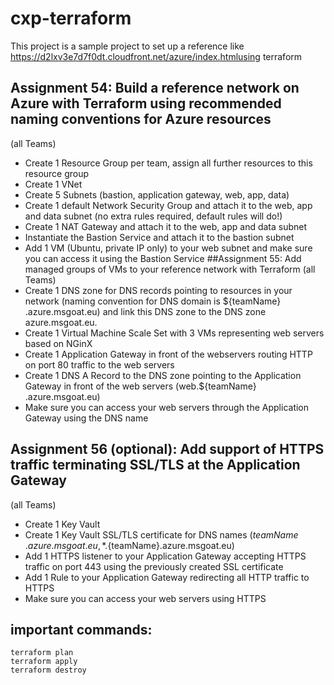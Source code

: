# cxp-terraform
This project is a sample project to set up a reference like https://d2lxv3e7d7f0dt.cloudfront.net/azure/index.htmlusing terraform


## Assignment 54: Build a reference network on Azure with Terraform using recommended naming conventions for Azure resources
(all Teams)
* Create 1 Resource Group per team, assign all further resources to this resource group
* Create 1 VNet 
* Create 5 Subnets (bastion, application gateway, web, app, data)
* Create 1 default Network Security Group and attach it to the web, app and data subnet (no extra rules required, default rules will do!)
* Create 1 NAT Gateway and attach it to the web, app and data subnet
* Instantiate the Bastion Service and attach it to the bastion subnet
* Add 1 VM (Ubuntu, private IP only) to your web subnet and make sure you can access it using the Bastion Service
##Assignment 55: Add managed groups of VMs to your reference network with Terraform
(all Teams)
* Create 1 DNS zone for DNS records pointing to resources in your network
(naming convention for DNS domain is ${​​​teamName}​​​​​​​​​​.azure.msgoat.eu) and link this DNS zone to the DNS zone azure.msgoat.eu.
* Create 1 Virtual Machine Scale Set with 3 VMs representing web servers based on NGinX
* Create 1 Application Gateway in front of the webservers routing HTTP on port 80 traffic to the web servers
* Create 1 DNS A Record to the DNS zone pointing to the Application Gateway in front of the web servers (web.${​​​​​​​​​​​teamName}​​​​​​​​​​​​​​​​​​.azure.msgoat.eu)
* Make sure you can access your web servers through the Application Gateway using the DNS name
## Assignment 56 (optional): Add support of HTTPS traffic terminating SSL/TLS at the Application Gateway
(all Teams)
* Create 1 Key Vault
* Create 1 Key Vault SSL/TLS certificate for DNS names
(${​​​​​​​​​​​​​​​​​​teamName}​​​​​​​​​​​​​​​​​​.azure.msgoat.eu, *.${​​​​​​​​​​​​​​​​​​teamName}​​​​​​​​​​​​​​​​​​.azure.msgoat.eu)
* Add 1 HTTPS listener to your Application Gateway accepting HTTPS traffic on port 443 using the previously created SSL certificate
* Add 1 Rule to your Application Gateway redirecting all HTTP traffic to HTTPS
* Make sure you can access your web servers using HTTPS

## important commands:
```
terraform plan
terraform apply
terraform destroy
```